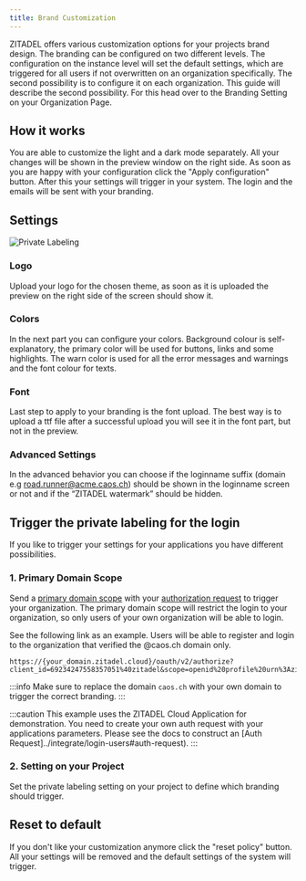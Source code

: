 ```yaml
---
title: Brand Customization
---
```


ZITADEL offers various customization options for your projects brand design. The branding can be configured on two different levels.
The configuration on the instance level will set the default settings, which are triggered for all users if not overwritten on an organization specifically.
The second possibility is to configure it on each organization. This guide will describe the second possibility.
For this head over to the Branding Setting on your Organization Page.

## How it works

You are able to customize the light and a dark mode separately.
All your changes will be shown in the preview window on the right side.
As soon as you are happy with your configuration click the "Apply configuration" button.
After this your settings will trigger in your system. The login and the emails will be sent with your branding.

## Settings

![Private Labeling](/img/console_private_labeling.png)

### Logo

Upload your logo for the chosen theme, as soon as it is uploaded the preview on the right side of the screen should show it.

### Colors

In the next part you can configure your colors. 
Background colour is self-explanatory, the primary color will be used for buttons, links and some highlights. 
The warn color is used for all the error messages and warnings and the font colour for texts. 

### Font

Last step to apply to your branding is the font upload. 
The best way is to upload a ttf file after a successful upload you will see it in the font part, but not in the preview.

### Advanced Settings

In the advanced behavior you can choose if the loginname suffix (domain e.g road.runner@acme.caos.ch) should be shown in the loginname screen or not and if the “ZITADEL watermark” should be hidden.

## Trigger the private labeling for the login

If you like to trigger your settings for your applications you have different possibilities.

### 1. Primary Domain Scope

Send a [primary domain scope](../../../apis/openidoauth/scopes) with your [authorization request](../../integrate/login-users#auth-request) to trigger your organization.
The primary domain scope will restrict the login to your organization, so only users of your own organization will be able to login.

See the following link as an example. Users will be able to register and login to the organization that verified the @caos.ch domain only.

```
https://{your_domain.zitadel.cloud}/oauth/v2/authorize?client_id=69234247558357051%40zitadel&scope=openid%20profile%20urn%3Azitadel%3Aiam%3Aorg%3Adomain%3Aprimary%3Acaos.ch&redirect_uri=https%3A%2F%2Fconsole.zitadel.cloud%2Fauth%2Fcallback&state=testd&response_type=code&nonce=test&code_challenge=UY30LKMy4bZFwF7Oyk6BpJemzVblLRf0qmFT8rskUW0
```

:::info
Make sure to replace the domain `caos.ch` with your own domain to trigger the correct branding.
:::

:::caution
This example uses the ZITADEL Cloud Application for demonstration. You need to create your own auth request with your applications parameters. Please see the docs to construct an [Auth Request]../integrate/login-users#auth-request).
:::

### 2. Setting on your Project

Set the private labeling setting on your project to define which branding should trigger.

## Reset to default

If you don't like your customization anymore click the "reset policy" button.
All your settings will be removed and the default settings of the system will trigger.
